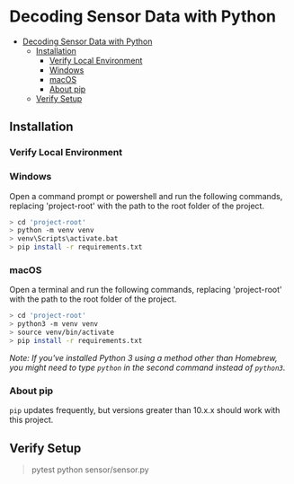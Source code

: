 # Decoding Sensor Data with Python

- [Decoding Sensor Data with Python](#decoding-sensor-data-with-python)
  - [Installation](#installation)
    - [Verify Local Environment](#verify-local-environment)
    - [Windows](#windows)
    - [macOS](#macos)
    - [About pip](#about-pip)
  - [Verify Setup](#verify-setup)

## Installation

### Verify Local Environment

### Windows

Open a command prompt or powershell and run the following commands, replacing 'project-root' with the path to the root folder of the project.

``` bash
> cd 'project-root'
> python -m venv venv
> venv\Scripts\activate.bat
> pip install -r requirements.txt
```

### macOS

Open a terminal and run the following commands, replacing 'project-root' with the path to the root folder of the project.

```bash
> cd 'project-root'
> python3 -m venv venv
> source venv/bin/activate
> pip install -r requirements.txt
```

*Note: If you've installed Python 3 using a method other than Homebrew, you might need to type `python` in the second command instead of `python3`.*

### About pip

`pip` updates frequently, but versions greater than 10.x.x should work with this project.

## Verify Setup
> pytest
> python sensor/sensor.py
